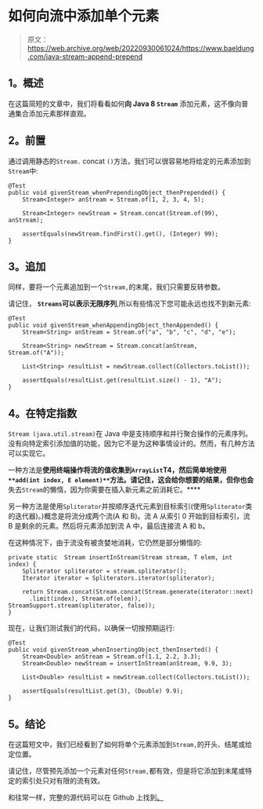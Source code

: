 # 如何向流中添加单个元素

> 原文：<https://web.archive.org/web/20220930061024/https://www.baeldung.com/java-stream-append-prepend>

## **1。概述**

在这篇简短的文章中，我们将看看如何**向 Java 8 `Stream`** 添加元素，这不像向普通集合添加元素那样直观。

## **2。前置**

通过调用静态的`Stream.` concat `()`方法，我们可以很容易地将给定的元素添加到`Stream`中:

```
@Test
public void givenStream_whenPrependingObject_thenPrepended() {
    Stream<Integer> anStream = Stream.of(1, 2, 3, 4, 5);

    Stream<Integer> newStream = Stream.concat(Stream.of(99), anStream);

    assertEquals(newStream.findFirst().get(), (Integer) 99);
}
```

## **3。追加**

同样，要将一个元素追加到一个`Stream,`的末尾，我们只需要反转参数。

请记住， **`Streams`可以表示无限序列**,所以有些情况下您可能永远也找不到新元素:

```
@Test
public void givenStream_whenAppendingObject_thenAppended() {
    Stream<String> anStream = Stream.of("a", "b", "c", "d", "e");

    Stream<String> newStream = Stream.concat(anStream, Stream.of("A"));

    List<String> resultList = newStream.collect(Collectors.toList());

    assertEquals(resultList.get(resultList.size() - 1), "A");
}
```

## **4。在特定指数**

`Stream (java.util.stream)`在 Java 中是支持顺序和并行聚合操作的元素序列。没有向特定索引添加值的功能，因为它不是为这种事情设计的。然而，有几种方法可以实现它。

一种方法是**使用终端操作将流的值收集到`ArrayList`T4，然后简单地使用`**add(int index, E element)**`方法。请记住，这会给你想要的结果，但你也会**失去`Stream`的懒惰，因为你需要在插入新元素之前消耗它。****

另一种方法是使用`Spliterator`并按顺序迭代元素到目标索引(使用`Spliterator`类的迭代器)。)概念是将流分成两个流(A 和 B)。流 A 从索引 0 开始到目标索引，流 B 是剩余的元素。然后将元素添加到流 A 中，最后连接流 A 和 b。

在这种情况下，由于流没有被贪婪地消耗，它仍然是部分懒惰的:

```
private static  Stream insertInStream(Stream stream, T elem, int index) {
    Spliterator spliterator = stream.spliterator();
    Iterator iterator = Spliterators.iterator(spliterator);

    return Stream.concat(Stream.concat(Stream.generate(iterator::next)
      .limit(index), Stream.of(elem)), StreamSupport.stream(spliterator, false));
}
```

现在，让我们测试我们的代码，以确保一切按预期运行:

```
@Test
public void givenStream_whenInsertingObject_thenInserted() {
    Stream<Double> anStream = Stream.of(1.1, 2.2, 3.3);
    Stream<Double> newStream = insertInStream(anStream, 9.9, 3);

    List<Double> resultList = newStream.collect(Collectors.toList());

    assertEquals(resultList.get(3), (Double) 9.9);
}
```

## **5。结论**

在这篇短文中，我们已经看到了如何将单个元素添加到`Stream,`的开头、结尾或给定位置。

请记住，尽管预先添加一个元素对任何`Stream,`都有效，但是将它添加到末尾或特定的索引处只对有限的流有效。

和往常一样，完整的源代码可以在 Github 上找到[。](https://web.archive.org/web/20221126220041/https://github.com/eugenp/tutorials/tree/master/core-java-modules/core-java-streams-2)
